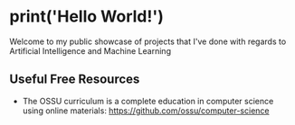 # print('Hello World!')

Welcome to my public showcase of projects that I've done with regards to Artificial Intelligence and Machine Learning

## Useful Free Resources
* The OSSU curriculum is a complete education in computer science using online materials:
https://github.com/ossu/computer-science


